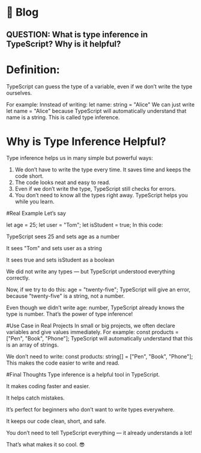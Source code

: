 # 📘 Blog


## QUESTION: What is type inference in TypeScript? Why is it helpful? 

# Definition: 
TypeScript can guess the type of a variable, even if we don’t write the type ourselves.

For example:
Innstead of writing: let name: string = "Alice" We can just write let name = "Alice" because TypeScript will automatically understand that name is a string. This is called type inference.

# Why is Type Inference Helpful?
Type inference helps us in many simple but powerful ways:

1. We don’t have to write the type every time. It saves time and keeps the code short.
2. The code looks neat and easy to read.
3. Even if we don’t write the type, TypeScript still checks for errors.
4. You don’t need to know all the types right away. TypeScript helps you while you learn.

#Real Example
Let’s say 

let age = 25;
let user = "Tom";
let isStudent = true;
In this code:

TypeScript sees 25 and sets age as a number

It sees "Tom" and sets user as a string

It sees true and sets isStudent as a boolean

We did not write any types — but TypeScript understood everything correctly.

Now, if we try to do this:
age = "twenty-five"; 
TypeScript will give an error, because "twenty-five" is a string, not a number.

Even though we didn’t write age: number, TypeScript already knows the type is number.
That’s the power of type inference!

#Use Case in Real Projects
In small or big projects, we often declare variables and give values immediately.
For example:
const products = ["Pen", "Book", "Phone"];
TypeScript will automatically understand that this is an array of strings.

We don’t need to write:
const products: string[] = ["Pen", "Book", "Phone"];
This makes the code easier to write and read.

#Final Thoughts
Type inference is a helpful tool in TypeScript.

It makes coding faster and easier.

It helps catch mistakes.

It’s perfect for beginners who don’t want to write types everywhere.

It keeps our code clean, short, and safe.

You don’t need to tell TypeScript everything — it already understands a lot!

That’s what makes it so cool. 😎
